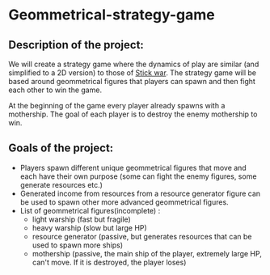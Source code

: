 # Geommetrical-strategy-game
## Description of the project:
We will create a strategy game where the dynamics of play are similar (and simplified to a 2D version) to those of [Stick war](https://www.google.com/search?q=stick+war&rlz=1C1CHBD_enSI870SI870&sxsrf=ALiCzsbW7GXfbUzEd74wXAanxx0JJu1hcQ:1651837377096&source=lnms&tbm=isch&sa=X&ved=2ahUKEwjsmdrg5cr3AhXwS_EDHWDMB_EQ_AUoAXoECAEQAw&biw=1680&bih=882&dpr=1#imgrc=oKU4aPD7sIfZsM).
The strategy game will be based around geommetrical figures that players can spawn and then fight each other to win the game.

At the beginning of the game every player already spawns with a mothership. The goal of each player is to destroy the enemy mothership to win.

## Goals of the project:
* Players spawn different unique geommetrical figures that move and each have their own purpose (some can fight the enemy figures, some generate resources etc.)
* Generated income from resources from a resource generator figure can be used to spawn other more advanced geommetrical figures.
* List of geommetrical figures(incomplete) : 
  * light warship (fast but fragile)
  * heavy warship (slow but large HP)
  * resource generator (passive, but generates resources that can be used to spawn more ships)
  * mothership (passive, the main ship of the player, extremely large HP, can't move. If it is destroyed, the player loses)

